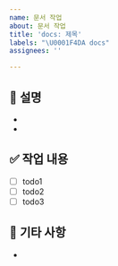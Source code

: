 ```yaml
---
name: 문서 작업
about: 문서 작업
title: 'docs: 제목'
labels: "\U0001F4DA docs"
assignees: ''

---
```


## 📃 설명

- 
- 

## ✅ 작업 내용

- [ ] todo1
- [ ] todo2
- [ ] todo3

## 💬 기타 사항

-
